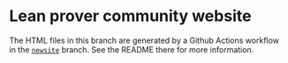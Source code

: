 # Lean prover community website

The HTML files in this branch are generated by a Github Actions workflow in the
[`newsite`](https://github.com/leanprover-community/leanprover-community.github.io/tree/newsite) branch.
See the README there for more information.
